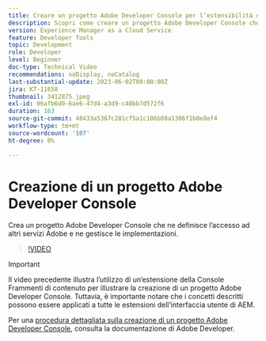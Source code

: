 ```yaml
---
title: Creare un progetto Adobe Developer Console per l’estensibilità dell’interfaccia utente di AEM
description: Scopri come creare un progetto Adobe Developer Console che ne definisca l’accesso ad altri servizi Adobe e ne gestisca le implementazioni.
version: Experience Manager as a Cloud Service
feature: Developer Tools
topic: Development
role: Developer
level: Beginner
doc-type: Technical Video
recommendations: noDisplay, noCatalog
last-substantial-update: 2023-06-02T00:00:00Z
jira: KT-11658
thumbnail: 3412875.jpeg
exl-id: 06afb6d0-6ae6-47d4-a3d9-c48bb7d572f6
duration: 163
source-git-commit: 48433a5367c281cf5a1c106b08a1306f1b0e8ef4
workflow-type: tm+mt
source-wordcount: '107'
ht-degree: 0%

---
```


# Creazione di un progetto Adobe Developer Console

Crea un progetto Adobe Developer Console che ne definisce l’accesso ad altri servizi Adobe e ne gestisce le implementazioni.

>[!VIDEO](https://video.tv.adobe.com/v/3412875?quality=12&learn=on)

>[!IMPORTANT]
>
> Il video precedente illustra l’utilizzo di un’estensione della Console Frammenti di contenuto per illustrare la creazione di un progetto Adobe Developer Console. Tuttavia, è importante notare che i concetti descritti possono essere applicati a tutte le estensioni dell’interfaccia utente di AEM.

Per una [procedura dettagliata sulla creazione di un progetto Adobe Developer Console](https://developer.adobe.com/uix/docs/services/aem-cf-console-admin/extension-development/#create-a-project-in-adobe-developer-console), consulta la documentazione di Adobe Developer.
